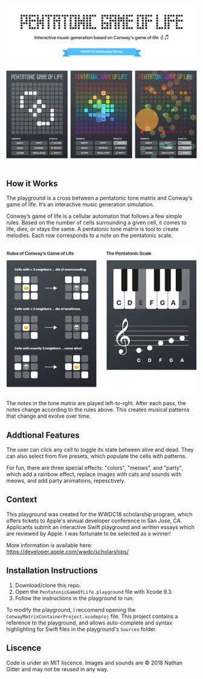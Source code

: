 <img src="Resources/title.png" alt="Pentatonic game of life. Interactive music generation based on Conway's game of life.">

<img src="Resources/screenshots.png" alt="Screenshots of the playground">

## How it Works
The playground is a cross between a pentatonic tone matrix and Conway’s game of life. It’s an interactive music generation simulation.

Conway’s game of life is a cellular automaton that follows a few simple rules. Based on the number of cells surrounding a given cell, it comes to life, dies, or stays the same. A pentatonic tone matrix is tool to create melodies. Each row corresponds to a note on the pentatonic scale.

<img src="Resources/howitworks.png" alt="How it works: Images showing the rules of conway's game of life and the notes in a pentatonic scale.">

The notes in the tone matrix are played left-to-rght. After each pass, the notes change according to the rules above. This creates musical patterns that change and evolve over time.

## Addtional Features
The user can click any cell to toggle its state between alive and dead. They can also select from five presets, which populate the cells with patterns.

For fun, there are three special effects: "colors", "meows", and "party", which add a rainbow effect, replace images with cats and sounds with meows, and add party animations, repesctively.

## Context
This playground was created for the WWDC18 scholarship program, which offers tickets to Apple's annual developer conference in San Jose, CA. Applicants submit an interactive Swift playground and written essays which are reviewed by Apple. I was fortunate to be selected as a winner!

More information is available here: https://developer.apple.com/wwdc/scholarships/

## Installation Instructions
1. Download/clone this repo.
2. Open the `PentatonicGameOfLife.playground` file with Xcode 9.3.
3. Follow the instructions in the playground to run.

To modify the playground, I reccomend opening the `ConwayMatrixContainerProject.xcodeproj` file. This project contains a reference to the playground, and allows auto-complete and syntax highlighting for Swift files in the playground's `Sources` folder.

## Liscence
Code is under an MIT liscence. Images and sounds are © 2018 Nathan Gitter and may not be reused in any way.
